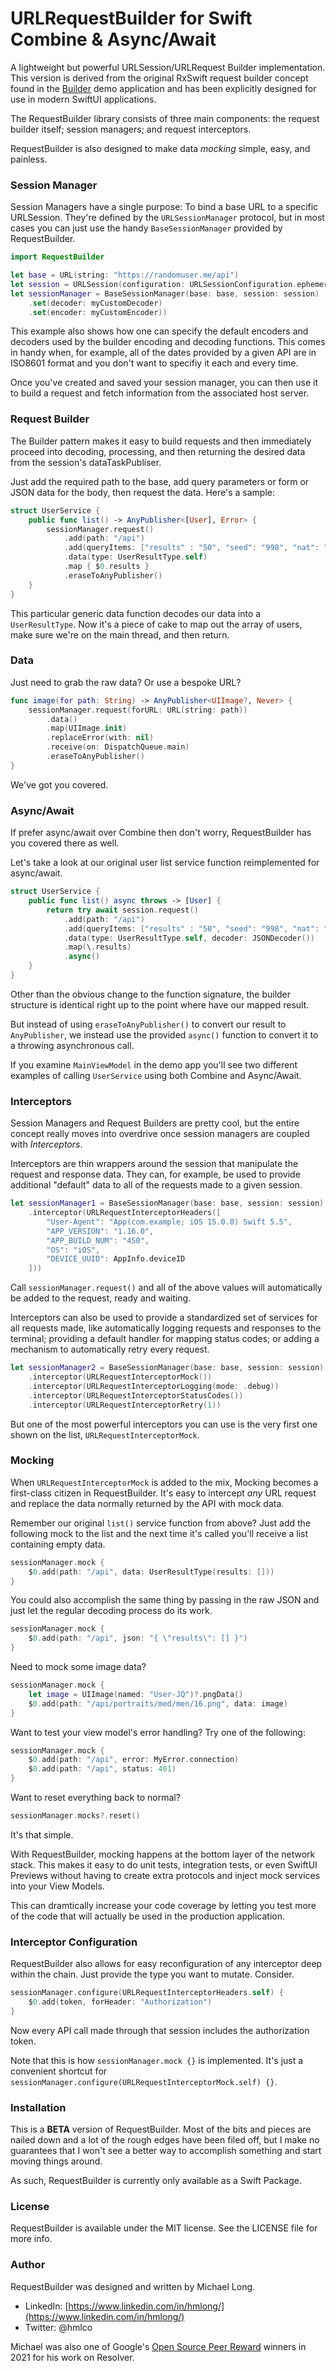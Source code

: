 # URLRequestBuilder for Swift Combine & Async/Await

A lightweight but powerful URLSession/URLRequest Builder implementation. This version is derived from the original RxSwift request builder concept found in the [Builder](https://github.com/hmlongco/Builder) demo application and has been explicitly designed for use in modern SwiftUI applications.

The RequestBuilder library consists of three main components: the request builder itself; session managers; and request interceptors. 

RequestBuilder is also designed to make data *mocking* simple, easy, and painless.

### Session Manager

Session Managers have a single purpose: To bind a base URL to a specific URLSession. They're defined by the `URLSessionManager` protocol, but in most cases you can just use the handy `BaseSessionManager` provided by RequestBuilder.

```swift
import RequestBuilder

let base = URL(string: "https://randomuser.me/api")
let session = URLSession(configuration: URLSessionConfiguration.ephemeral)
let sessionManager = BaseSessionManager(base: base, session: session)
    .set(decoder: myCustomDecoder)
    .set(encoder: myCustomEncoder)) 
```
This example also shows how one can specify the default encoders and decoders used by the builder encoding and decoding functions. This comes in handy when, for example, all of the dates provided by a given API are in ISO8601 format and you don't want to specifiy it each and every time.

Once you've created and saved your session manager, you can then use it to build a request and fetch information from the associated host server.

### Request Builder

The Builder pattern makes it easy to build requests and then immediately proceed into decoding, processing, and then returning the desired data from the session's dataTaskPubliser.

Just add the required path to the base, add query parameters or form or JSON data for the body, then request the data. Here's a sample:

```swift
struct UserService {
    public func list() -> AnyPublisher<[User], Error> {
        sessionManager.request()
            .add(path: "/api")
            .add(queryItems: ["results" : "50", "seed": "998", "nat": "us"])
            .data(type: UserResultType.self)
            .map { $0.results }
            .eraseToAnyPublisher()
    }
}
```
This particular generic data function decodes our data into a `UserResultType`. Now it's a piece of cake to map out the array of users, make sure we're on the main thread, and then return.

### Data

Just need to grab the raw data? Or use a bespoke URL?
```swift
func image(for path: String) -> AnyPublisher<UIImage?, Never> {
    sessionManager.request(forURL: URL(string: path))
        .data()
        .map(UIImage.init)
        .replaceError(with: nil)
        .receive(on: DispatchQueue.main)
        .eraseToAnyPublisher()
}
```
We've got you covered.

### Async/Await

If prefer async/await over Combine then don't worry, RequestBuilder has you covered there as well. 

Let's take a look at our original user list service function reimplemented for async/await.

```swift
struct UserService {
    public func list() async throws -> [User] {
        return try await session.request()
            .add(path: "/api")
            .add(queryItems: ["results" : "50", "seed": "998", "nat": "us"])
            .data(type: UserResultType.self, decoder: JSONDecoder())
            .map(\.results)
            .async()
    }
}
```
Other than the obvious change to the function signature, the builder structure is identical right up to the point where have our mapped result. 

But instead of using `eraseToAnyPublisher()` to convert our result to `AnyPublisher`, we instead use the provided `async()` function to convert it to a throwing asynchronous call.

If you examine `MainViewModel` in the demo app you'll see two different examples of calling `UserService` using both Combine and Async/Await.

### Interceptors

Session Managers and Request Builders are pretty cool, but the entire concept really moves into overdrive once session managers are coupled with *Interceptors*.

Interceptors are thin wrappers around the session that manipulate the request and response data. They can, for example, be used to provide additional "default" data to all of the requests made to a given session.

```swift
let sessionManager1 = BaseSessionManager(base: base, session: session)
    .interceptor(URLRequestInterceptorHeaders([
        "User-Agent": "App(com.example; iOS 15.0.0) Swift 5.5",
        "APP_VERSION": "1.16.0",
        "APP_BUILD_NUM": "450",
        "OS": "iOS",
        "DEVICE_UUID": AppInfo.deviceID
    ]))
```
Call `sessionManager.request()` and all of the above values will automatically be added to the request, ready and waiting.

Interceptors can also be used to provide a standardized set of services for all requests made, like automatically logging requests and responses to the terminal; providing a default handler for mapping status codes; or adding a mechanism to automatically retry every request. 

```swift
let sessionManager2 = BaseSessionManager(base: base, session: session)
    .interceptor(URLRequestInterceptorMock())
    .interceptor(URLRequestInterceptorLogging(mode: .debug))
    .interceptor(URLRequestInterceptorStatusCodes())
    .interceptor(URLRequestInterceptorRetry(1))
```

But one of the most powerful interceptors you can use is the very first one shown on the list, `URLRequestInterceptorMock`.

### Mocking

When `URLRequestInterceptorMock` is added to the mix, Mocking becomes a first-class citizen in RequestBuilder. It's easy to intercept *any* URL request and replace the data normally returned by the API with mock data.

Remember our original `list()` service function from above? Just add the following mock to the list and the next time it's called you'll receive a list containing empty data. 
```swift
sessionManager.mock {
    $0.add(path: "/api", data: UserResultType(results: []))
}
```
You could also accomplish the same thing by passing in the raw JSON and just let the regular decoding process do its work.
```swift
sessionManager.mock {
    $0.add(path: "/api", json: "{ \"results\": [] }")
}
```
Need to mock some image data?
```swift
sessionManager.mock {
    let image = UIImage(named: "User-JQ")?.pngData()
    $0.add(path: "/api/portraits/med/men/16.png", data: image)
}
```

Want to test your view model's error handling? Try one of the following:
```swift
sessionManager.mock {
    $0.add(path: "/api", error: MyError.connection)
    $0.add(path: "/api", status: 401)
}
```
Want to reset everything back to normal?
```swift
sessionManager.mocks?.reset()
```
It's that simple.

With RequestBuilder, mocking happens at the bottom layer of the network stack. This makes it easy to do unit tests, integration tests, or even SwiftUI Previews without having to create extra protocols and inject mock services into your View Models.

This can dramtically increase your code coverage by letting you test more of the code that will actually be used in the production application. 

### Interceptor Configuration

RequestBuilder also allows for easy reconfiguration of any interceptor deep within the chain. Just provide the type you want to mutate. Consider.
```swift
sessionManager.configure(URLRequestInterceptorHeaders.self) {
    $0.add(token, forHeader: "Authorization")
}
```
Now every API call made through that session includes the authorization token.

Note that this is how `sessionManager.mock {}` is implemented. It's just a convenient shortcut for `sessionManager.configure(URLRequestInterceptorMock.self) {}`.

### Installation

This is a **BETA** version of RequestBuilder. Most of the bits and pieces are nailed down and a lot of the rough edges have been filed off, but I make no guarantees that I won't see a better way to accomplish something and start moving things around.

As such, RequestBuilder is currently only available as a Swift Package.

### License

RequestBuilder is available under the MIT license. See the LICENSE file for more info.

### Author

RequestBuilder was designed and written by Michael Long.

* LinkedIn: [https://www.linkedin.com/in/hmlong/](https://www.linkedin.com/in/hmlong/)
* Twitter: @hmlco

Michael was also one of Google's [Open Source Peer Reward](https://opensource.googleblog.com/2021/09/announcing-latest-open-source-peer-bonus-winners.html) winners in 2021 for his work on Resolver.
